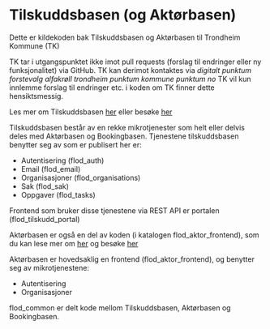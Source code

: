 Tilskuddsbasen (og Aktørbasen)
================================

Dette er kildekoden bak Tilskuddsbasen og Aktørbasen til Trondheim Kommune (TK)

TK tar i utgangspunktet ikke imot pull requests (forslag til endringer eller ny funksjonalitet) via GitHub.
TK kan derimot kontaktes via _digitalt punktum forstevalg alfakrøll trondheim punktum kommune punktum no_
TK vil kun innlemme forslag til endringer etc. i koden om TK finner dette hensiktsmessig.

Les mer om Tilskuddsbasen [her](http://www.trondheim.kommune.no/tilskuddsbasen) 
eller besøke [her](https://tilskudd.trondheim.kommune.no/)

Tilskuddsbasen består av en rekke mikrotjenester som helt eller delvis deles med Aktørbasen og Bookingbasen.
Tjenestene tilskuddsbasen benytter seg av som er publisert her er:
* Autentisering (flod_auth)
* Email (flod_email)
* Organisasjoner (flod_organisations)
* Sak (flod_sak)
* Oppgaver (flod_tasks)

Frontend som bruker disse tjenestene via REST API er portalen (flod_tilskudd_portal)

Aktørbasen er også en del av koden (i katalogen flod_aktor_frontend), som du kan lese mer om [her](http://www.trondheim.kommune.no/aktorbasen/)
og besøke [her](https://organisasjoner.trondheim.kommune.no/)

Aktørbasen er hovedsaklig en frontend (flod_aktor_frontend), og benytter seg av mikrotjenestene:
* Autentisering
* Organisasjoner

flod_common er delt kode mellom Tilskuddsbasen, Aktørbasen og Bookingbasen.

